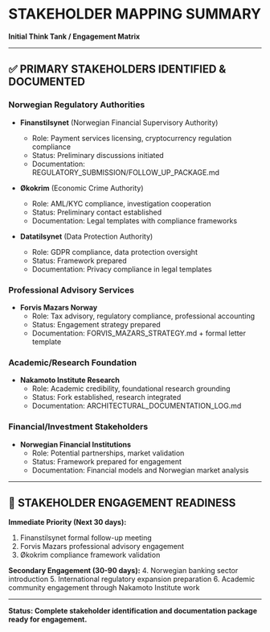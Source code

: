 # STAKEHOLDER MAPPING SUMMARY
**Initial Think Tank / Engagement Matrix**

---

## ✅ **PRIMARY STAKEHOLDERS IDENTIFIED & DOCUMENTED**

### **Norwegian Regulatory Authorities**
- **Finanstilsynet** (Norwegian Financial Supervisory Authority)
  - Role: Payment services licensing, cryptocurrency regulation compliance
  - Status: Preliminary discussions initiated
  - Documentation: REGULATORY_SUBMISSION/FOLLOW_UP_PACKAGE.md

- **Økokrim** (Economic Crime Authority)  
  - Role: AML/KYC compliance, investigation cooperation
  - Status: Preliminary contact established
  - Documentation: Legal templates with compliance frameworks

- **Datatilsynet** (Data Protection Authority)
  - Role: GDPR compliance, data protection oversight
  - Status: Framework prepared
  - Documentation: Privacy compliance in legal templates

### **Professional Advisory Services**
- **Forvis Mazars Norway**
  - Role: Tax advisory, regulatory compliance, professional accounting
  - Status: Engagement strategy prepared
  - Documentation: FORVIS_MAZARS_STRATEGY.md + formal letter template

### **Academic/Research Foundation**
- **Nakamoto Institute Research**
  - Role: Academic credibility, foundational research grounding
  - Status: Fork established, research integrated
  - Documentation: ARCHITECTURAL_DOCUMENTATION_LOG.md

### **Financial/Investment Stakeholders**
- **Norwegian Financial Institutions**
  - Role: Potential partnerships, market validation
  - Status: Framework prepared for engagement
  - Documentation: Financial models and Norwegian market analysis

---

## 🎯 **STAKEHOLDER ENGAGEMENT READINESS**

**Immediate Priority (Next 30 days):**
1. Finanstilsynet formal follow-up meeting
2. Forvis Mazars professional advisory engagement
3. Økokrim compliance framework validation

**Secondary Engagement (30-90 days):**
4. Norwegian banking sector introduction
5. International regulatory expansion preparation
6. Academic community engagement through Nakamoto Institute work

---

**Status: Complete stakeholder identification and documentation package ready for engagement.**